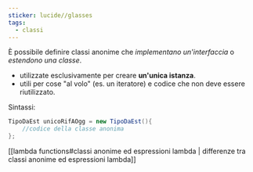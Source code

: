```yaml
---
sticker: lucide//glasses
tags:
  - classi
---
```

È possibile definire classi anonime che *implementano un'interfaccia* o *estendono una classe*.
- utilizzate esclusivamente per creare **un'unica istanza**.
- utili per cose "al volo" (es. un iteratore) e codice che non deve essere riutilizzato.

Sintassi:
```java
TipoDaEst unicoRifAOgg = new TipoDaEst(){
	//codice della classe anonima
};
```

[[lambda functions#classi anonime ed espressioni lambda | differenze tra classi anonime ed espressioni lambda]]